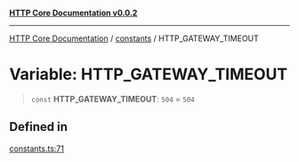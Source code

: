[**HTTP Core Documentation v0.0.2**](../../README.md)

***

[HTTP Core Documentation](../../modules.md) / [constants](../README.md) / HTTP\_GATEWAY\_TIMEOUT

# Variable: HTTP\_GATEWAY\_TIMEOUT

> `const` **HTTP\_GATEWAY\_TIMEOUT**: `504` = `504`

## Defined in

[constants.ts:71](https://github.com/stonemjs/http-core/blob/ed7c2187bd85b6877da7cd9f8c94448716446e07/src/constants.ts#L71)
